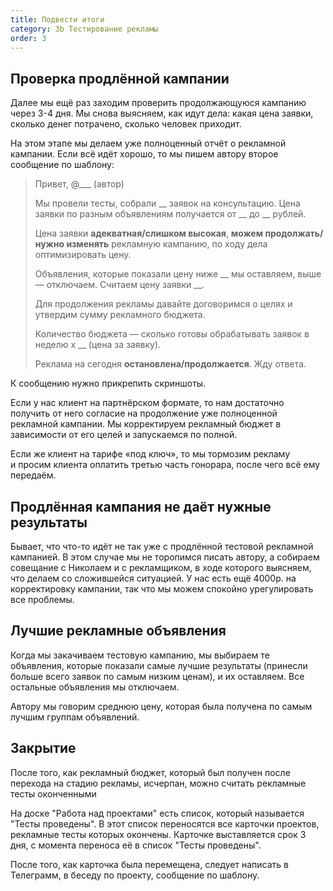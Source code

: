 ```yaml
---
title: Подвести итоги
category: 3b Тестирование рекламы
order: 3
---
```


## Проверка продлённой кампании 

Далее мы ещё раз заходим проверить продолжающуюся кампанию через 3-4 дня. Мы снова выясняем, как идут дела: какая цена заявки, сколько денег потрачено, сколько человек приходит. 

На этом этапе мы делаем уже полноценный отчёт о рекламной кампании. Если всё идёт хорошо, то мы пишем автору второе сообщение по шаблону: 

> Привет, @___ (автор)
> 
> Мы провели тесты, собрали __ заявок на консультацию. Цена заявки по разным объявлениям получается от __ до __ рублей.
> 
> Цена заявки **адекватная/слишком высокая**, **можем продолжать/нужно изменять** рекламную кампанию, по ходу дела оптимизировать цену.
> 
> Объявления, которые показали цену ниже __ мы оставляем, выше — отключаем. Считаем цену заявки __.
> 
> Для продолжения рекламы давайте договоримся о целях и утвердим сумму рекламного бюджета.
> 
> Количество бюджета — сколько готовы обрабатывать заявок в неделю х __ (цена за заявку).
> 
> Реклама на сегодня **остановлена/продолжается**. Жду ответа.

К сообщению нужно прикрепить скриншоты. 

Если у нас клиент на партнёрском формате, то нам достаточно получить от него согласие на продолжение уже полноценной рекламной кампании. Мы корректируем рекламный бюджет в зависимости от его целей и запускаемся по полной.

Если же клиент на тарифе «под ключ», то мы тормозим рекламу и просим клиента оплатить третью часть гонорара, после чего всё ему передаём. 

## Продлённая кампания не даёт нужные результаты 

Бывает, что что-то идёт не так уже с продлённой тестовой рекламной кампанией. В этом случае мы не торопимся писать автору, а собираем совещание с Николаем и с рекламщиком, в ходе которого выясняем, что делаем со сложившейся ситуацией. У нас есть ещё 4000р. на корректировку кампании, так что мы можем спокойно урегулировать все проблемы. 

## Лучшие рекламные объявления 

Когда мы закачиваем тестовую кампанию, мы выбираем те объявления, которые показали самые лучшие результаты (принесли больше всего заявок по самым низким ценам), и их оставляем. Все остальные объявления мы отключаем. 

Автору мы говорим среднюю цену, которая была получена по самым лучшим группам объявлений. 

## Закрытие

После того, как рекламный бюджет, который был получен после перехода на стадию рекламы, исчерпан, можно считать рекламные тесты оконченными

На доске "Работа над проектами" есть список, который называется "Тесты проведены". В этот список переносятся все карточки проектов, рекламные тесты которых окончены. Карточке выставляется срок 3 дня, с момента переноса её в список "Тесты проведены".

После того, как карточка была перемещена, следует написать в Телеграмм, в беседу по проекту, сообщение по шаблону.